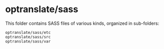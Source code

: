 # optranslate/sass

This folder contains SASS files of various kinds, organized in sub-folders:

    optranslate/sass/etc
    optranslate/sass/src
    optranslate/sass/var
